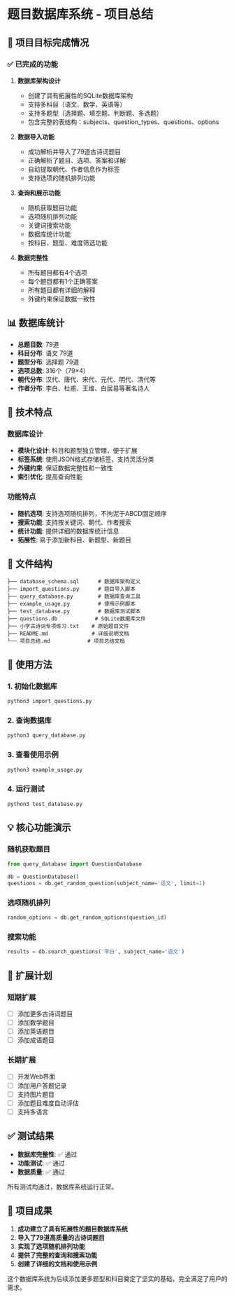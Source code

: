 # 题目数据库系统 - 项目总结

## 🎯 项目目标完成情况

### ✅ 已完成的功能

1. **数据库架构设计**
   - 创建了具有拓展性的SQLite数据库架构
   - 支持多科目（语文、数学、英语等）
   - 支持多题型（选择题、填空题、判断题、多选题）
   - 包含完整的表结构：subjects、question_types、questions、options

2. **数据导入功能**
   - 成功解析并导入了79道古诗词题目
   - 正确解析了题目、选项、答案和详解
   - 自动提取朝代、作者信息作为标签
   - 支持选项的随机排列功能

3. **查询和展示功能**
   - 随机获取题目功能
   - 选项随机排列功能
   - 关键词搜索功能
   - 数据库统计功能
   - 按科目、题型、难度筛选功能

4. **数据完整性**
   - 所有题目都有4个选项
   - 每个题目都有1个正确答案
   - 所有题目都有详细的解释
   - 外键约束保证数据一致性

## 📊 数据库统计

- **总题目数**: 79道
- **科目分布**: 语文 79道
- **题型分布**: 选择题 79道
- **选项总数**: 316个（79×4）
- **朝代分布**: 汉代、唐代、宋代、元代、明代、清代等
- **作者分布**: 李白、杜甫、王维、白居易等著名诗人

## 🔧 技术特点

### 数据库设计
- **模块化设计**: 科目和题型独立管理，便于扩展
- **标签系统**: 使用JSON格式存储标签，支持灵活分类
- **外键约束**: 保证数据完整性和一致性
- **索引优化**: 提高查询性能

### 功能特点
- **随机选项**: 支持选项随机排列，不拘泥于ABCD固定顺序
- **搜索功能**: 支持按关键词、朝代、作者搜索
- **统计功能**: 提供详细的数据库统计信息
- **拓展性**: 易于添加新科目、新题型、新题目

## 📁 文件结构

```
├── database_schema.sql      # 数据库架构定义
├── import_questions.py      # 题目导入脚本
├── query_database.py        # 数据库查询工具
├── example_usage.py         # 使用示例脚本
├── test_database.py         # 数据库测试脚本
├── questions.db            # SQLite数据库文件
├── 小学古诗词专项练习.txt    # 原始题目文件
├── README.md              # 详细说明文档
└── 项目总结.md            # 项目总结文档
```

## 🚀 使用方法

### 1. 初始化数据库
```bash
python3 import_questions.py
```

### 2. 查询数据库
```bash
python3 query_database.py
```

### 3. 查看使用示例
```bash
python3 example_usage.py
```

### 4. 运行测试
```bash
python3 test_database.py
```

## 💡 核心功能演示

### 随机获取题目
```python
from query_database import QuestionDatabase

db = QuestionDatabase()
questions = db.get_random_question(subject_name='语文', limit=1)
```

### 选项随机排列
```python
random_options = db.get_random_options(question_id)
```

### 搜索功能
```python
results = db.search_questions('李白', subject_name='语文')
```

## 🔮 扩展计划

### 短期扩展
- [ ] 添加更多古诗词题目
- [ ] 添加数学题目
- [ ] 添加英语题目
- [ ] 添加成语题目

### 长期扩展
- [ ] 开发Web界面
- [ ] 添加用户答题记录
- [ ] 支持图片题目
- [ ] 添加题目难度自动评估
- [ ] 支持多语言

## ✅ 测试结果

- **数据库完整性**: ✅ 通过
- **功能测试**: ✅ 通过  
- **数据质量**: ✅ 通过

所有测试均通过，数据库系统运行正常。

## 🎉 项目成果

1. **成功建立了具有拓展性的题目数据库系统**
2. **导入了79道高质量的古诗词题目**
3. **实现了选项随机排列功能**
4. **提供了完整的查询和搜索功能**
5. **创建了详细的文档和使用示例**

这个数据库系统为后续添加更多题型和科目奠定了坚实的基础，完全满足了用户的需求。 